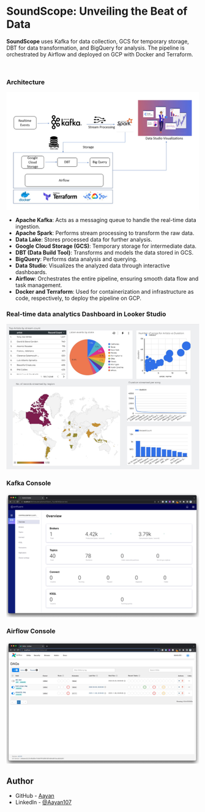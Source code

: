 # <h1> SoundScope: Unveiling the Beat of Data
<strong>SoundScope </strong> uses Kafka for data collection, GCS for temporary storage, DBT for data transformation, and BigQuery for analysis. The pipeline is orchestrated by Airflow and deployed on GCP with Docker and Terraform.

</br>

### Architecture
![Streamline Architecture](Screenshots/Streamline%20Architecture%20diagram.jpg)

* **Apache Kafka**: Acts as a messaging queue to handle the real-time data ingestion.
* **Apache Spark**: Performs stream processing to transform the raw data.
* **Data Lake**: Stores processed data for further analysis.
* **Google Cloud Storage (GCS)**: Temporary storage for intermediate data.
* **DBT (Data Build Tool)**: Transforms and models the data stored in GCS.
* **BigQuery**: Performs data analysis and querying.
* **Data Studio**: Visualizes the analyzed data through interactive dashboards.
* **Airflow**: Orchestrates the entire pipeline, ensuring smooth data flow and task management.
* **Docker and Terraform**: Used for containerization and infrastructure as code, respectively, to deploy the pipeline on GCP.


### Real-time data analytics Dashboard in Looker Studio
![Real-time data analytics Dashboard in Looker Studio](Screenshots/Real-time%20data%20analytics%20Dashboard%20in%20Looker%20Studio.jpg)

### Kafka Console
![Kafka Console](Screenshots/Kafka%20Console.jpg)

### Airflow Console
![Airflow Console](Screenshots/Airflow%20Console.jpg)


## Author

* GitHub - [Aayan](https://github.com/Aayan107)
* LinkedIn - [@Aayan107](https://www.linkedin.com/in/aayan107/)